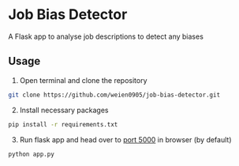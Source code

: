 # Job Bias Detector

A Flask app to analyse job descriptions to detect any biases

## Usage

1. Open terminal and clone the repository

```bash
git clone https://github.com/weien0905/job-bias-detector.git
```

2. Install necessary packages

```bash
pip install -r requirements.txt
```

3. Run flask app and head over to [port 5000](http://127.0.0.1:5000) in browser (by default)

```bash
python app.py
```